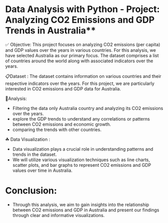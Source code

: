 # Data Analysis with Python - Project: Analyzing CO2 Emissions and GDP Trends in Australia**

✅ Objective: 
This project focuses on analyzing CO2 emissions (per capita) and GDP values over the years in various countries. For   this analysis, we have selected Australia as our primary focus. The dataset comprises a list of countries around the world along with associated indicators over the years.

📋Dataset : The dataset contains information on various countries and their respective indicators over the years. For this project, we are particularly interested in CO2 emissions and GDP data for Australia.

🌱Analysis:
* Filtering the data only Australia country and analyzing its CO2 emissions over the years. 
* explore the GDP trends to understand any correlations or patterns between CO2 emissions and economic growth.
* comparing the trends with other countries.

☘ Data Visualization : 
* Data visualization plays a crucial role in understanding patterns and trends in the dataset.
* We will utilize various visualization techniques such as line charts, scatter plots, and bar graphs to represent CO2 emissions and GDP values over time in Australia.

# Conclusion:
* Through this analysis, we aim to gain insights into the relationship between CO2 emissions and GDP in Australia and present our findings through clear and informative 
  visualizations.
